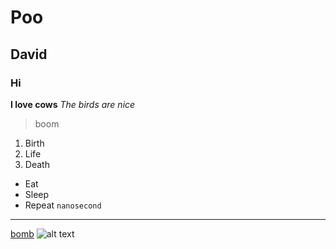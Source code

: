 # Poo
## David
### Hi
**I love cows**
*The birds are nice*
> boom
1. Birth
2. Life
3. Death
- Eat
- Sleep
- Repeat
`nanosecond`
---
[bomb](https://www.example.com)
![alt text](image.jpg)
